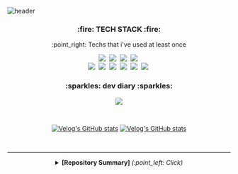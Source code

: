 ![header](https://capsule-render.vercel.app/api?type=waving&color=auto&height=300&section=header&text=ujin&fontSize=90)

<h3 align = "center">:fire: TECH STACK :fire:</h3>

<p align = "center">:point_right: Techs that i've used at least once</p>
<p align = "center">
<img src="https://img.shields.io/badge/Python-3766AB?style=flat-square&logo=Python&logoColor=white"/></a>&nbsp  
<img src="https://img.shields.io/badge/C%2B%2B-00599C?style=flat-square&logo=C%2B%2B&logoColor=white"/></a>&nbsp  
<!-- <img src="https://img.shields.io/badge/HTML5-E34F26?style=flat-square&logo=HTML5&logoColor=white"/></a>&nbsp
<img src="https://img.shields.io/badge/CSS3-1572B6?style=flat-square&logo=CSS3&logoColor=white"/></a>&nbsp -->
<img src="https://img.shields.io/badge/MySQL-4479A1?style=flat-square&logo=MySQL&logoColor=white"/></a>&nbsp
<img src="https://img.shields.io/badge/Azure-0089D6?style=flat-square&logo=Microsoft-Azure&logoColor=white"/></a>&nbsp <br>
<img src="https://img.shields.io/badge/Selenium-43B02A?style=flat-square&logo=Selenium&logoColor=white"/></a>&nbsp
<img src="https://img.shields.io/badge/OpenCV-5C3EE8?style=flat-square&logo=OpenCV&logoColor=white"/></a>&nbsp
<img src="https://img.shields.io/badge/PyTorch-EE4C2C?style=flat-square&logo=PyTorch&logoColor=white"/></a>&nbsp
<img src="https://img.shields.io/badge/Numpy-013243?style=flat-square&logo=Numpy&logoColor=white"/></a>&nbsp
<img src="https://img.shields.io/badge/pandas-150458?style=flat-square&logo=pandas&logoColor=white"/></a>&nbsp
<img src="https://img.shields.io/badge/scikitlearn-F7931E?style=flat-square&logo=scikit-learn&logoColor=white"/></a>&nbsp
</p>
      
<!-- <p align = "center">:point_right: Techs that i'm currently learning </p>
<p align = "center">generative model - GAN</p> -->
<!-- <hr/> -->


<h3 align = "center">:sparkles: dev diary :sparkles:</h3>

<div align="center" style="text-align:center">
  
<!-- [![Velog's GitHub stats](https://velog-readme-stats.vercel.app/api?name=@dustpotato/post-stats-update)](https://velog.io/@dustpopato) -->
<a href="https://velog.io/@dustpotato"><img src="https://img.shields.io/badge/Velog-11B48A?style=flat-square&logo=Vimeo&logoColor=white&link=https://velog.io/@dustpotato"/></a>
  
</div>

<br>

<div align="center" style="text-align:center">
      
  [![Velog's GitHub stats](https://velog-readme-stats.vercel.app/api?name=dust_potato&tag=머신러닝)](https://velog.io/@dust_potato)
  [![Velog's GitHub stats](https://velog-readme-stats.vercel.app/api?name=dust_potato)](https://velog.io/@dust_potato)
  
</div>
<br>



<hr/>
<details align = "center"><summary><b> [Repository Summary] </b> <i>(:point_left: Click)</i></summary>
      
### 📄 Project

Your Cartoon Is (Image transition with GAN) : [repo](https://github.com/Yiujin/gradProject)  
 
 DYWC (머신러닝을 이용한 서울시 상권 분석) : [repo](https://github.com/Yiujin/machine-learning-commercial-analysis)

 LICA (성냥 이미지 방향/모양 판단) : [repo](https://github.com/Yiujin/LICA-project)

 AI class Project (센서데이터를 이용한 사람의 자세 판단) : [repo](https://github.com/Yiujin/AI_lecture_final_project)      

    
### 📖 Study

 Algorithm Study [repo](https://github.com/Yiujin/Algorithm) / [Velog](https://velog.io/@dust_potato/series/%EC%BD%94%EB%94%A9%ED%85%8C%EC%8A%A4%ED%8A%B8)

 Dacon [repo](https://github.com/Yiujin/DACON) / [Velog](https://velog.io/@dust_potato/series/%EB%A8%B8%EC%8B%A0%EB%9F%AC%EB%8B%9D)
          
 Cralwing [repo](https://github.com/Yiujin/Sephora_crawling) 




